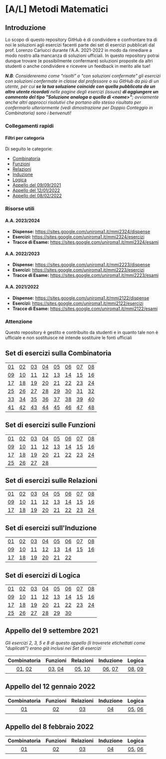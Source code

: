 # [A/L] Metodi Matematici

## Introduzione

Lo scopo di questo repository GitHub è di condividere e confrontare tra di noi le soluzioni agli esercizi facenti parte dei set di esercizi pubblicati dal prof. Lorenzo Carlucci durante l'A.A. 2021-2022 in modo da rimediare a modo nostro alla mancanza di soluzioni ufficiali. In questo repository potrai dunque trovare (e possibilmente confermare) soluzioni proposte da altri studenti o anche condividere e ricevere un feedback in merito alle tue!

_**N.B**: Considereremo come "risolti" o "con soluzioni confermate" gli esercizi con soluzioni confermate in classe dal professore o su GitHub da più di un utente, per cui **se la tua soluzione coincide con quella pubblicata da un altro utente ricordati** nelle pagine degli esercizi (issues) **di aggiungere un commento del tipo "Soluzione analoga a quella di \<nome\>"**; ovviamente anche altri approcci risolutivi che portano allo stesso risultato per confermarlo ulteriormente (vedi dimostrazione per Doppio Conteggio in Combinatoria) sono i benvenuti!_

### Collegamenti rapidi

#### Filtri per categoria

Di seguito le categorie:
- [Combinatoria](#set-di-esercizi-sulla-combinatoria)
- [Funzioni](#set-di-esercizi-sulle-funzioni)
- [Relazioni](#set-di-esercizi-sulle-relazioni)
- [Induzione](#set-di-esercizi-sullinduzione)
- [Logica](#set-di-esercizi-di-logica)
- [Appello del 09/09/2021](#appello-del-9-settembre-2021)
- [Appello del 12/01/2022](#appello-del-12-gennaio-2022)
- [Appello del 08/02/2022](#appello-del-8-febbraio-2022)

### Risorse utili

#### A.A. 2023/2024

- **Dispense:** https://sites.google.com/uniroma1.it/mmi2324/dispense
- **Esercizi:** https://sites.google.com/uniroma1.it/mmi2324/esercizi
- **Tracce di Esame:** https://sites.google.com/uniroma1.it/mmi2324/esami

#### A.A. 2022/2023

- **Dispense:** https://sites.google.com/uniroma1.it/mmi2223/dispense
- **Esercizi:** https://sites.google.com/uniroma1.it/mmi2223/esercizi
- **Tracce di Esame:** https://sites.google.com/uniroma1.it/mmi2223/esami

#### A.A. 2021/2022

- **Dispense:** https://sites.google.com/uniroma1.it/mmi2122/dispense
- **Esercizi:** https://sites.google.com/uniroma1.it/mmi2122/esercizi
- **Tracce di Esame:** https://sites.google.com/uniroma1.it/mmi2122/esami

### Attenzione

Questo repository è gestito e contribuito da studenti e in quanto tale non è ufficiale e non sostituisce né intende sostituire le fonti ufficiali

## Set di esercizi sulla **Combinatoria**

|                             |                             |                             |                             |                             |                             |                             |                             |
|-----------------------------|-----------------------------|-----------------------------|-----------------------------|-----------------------------|-----------------------------|-----------------------------|-----------------------------|
| [01](../../discussions/177) | [02](../../discussions/178) | [03](../../discussions/179) | [04](../../discussions/180) | [05](../../discussions/181) | [06](../../discussions/182) | [07](../../discussions/183) | [08](../../discussions/184) |
| [09](../../discussions/185) | [10](../../discussions/186) | [11](../../discussions/187) | [12](../../discussions/188) | [13](../../discussions/189) | [14](../../discussions/190) | [15](../../discussions/191) | [16](../../discussions/192) |
| [17](../../discussions/193) | [18](../../discussions/194) | [19](../../discussions/195) | [20](../../discussions/196) | [21](../../discussions/197) | [22](../../discussions/198) | [23](../../discussions/199) | [24](../../discussions/200) |
| [25](../../discussions/201) | [26](../../discussions/202) | [27](../../discussions/203) | [28](../../discussions/204) | [29](../../discussions/205) | [30](../../discussions/206) | [31](../../discussions/207) | [32](../../discussions/208) |
| [33](../../discussions/209) | [34](../../discussions/210) | [35](../../discussions/211) | [36](../../discussions/212) | [37](../../discussions/213) | [38](../../discussions/214) | [39](../../discussions/215) | [40](../../discussions/216) |
| [41](../../discussions/229) | [42](../../discussions/230) | [43](../../discussions/231) | [44](../../discussions/232) | [45](../../discussions/233) | [46](../../discussions/234) | [47](../../discussions/235) | [48](../../discussions/236) |

## Set di esercizi sulle **Funzioni**

|                             |                             |                             |                             |                             |                             |                             |                             |
|-----------------------------|-----------------------------|-----------------------------|-----------------------------|-----------------------------|-----------------------------|-----------------------------|-----------------------------|
| [01](../../discussions/241) | [02](../../discussions/242) | [03](../../discussions/243) | [04](../../discussions/244) | [05](../../discussions/245) | [06](../../discussions/246) | [07](../../discussions/247) | [08](../../discussions/248) |
| [09](../../discussions/249) | [10](../../discussions/250) | [11](../../discussions/251) | [12](../../discussions/252) | [13](../../discussions/253) | [14](../../discussions/254) | [15](../../discussions/255) | [16](../../discussions/256) |
| [17](../../discussions/257) | [18](../../discussions/258) | [19](../../discussions/259) | [20](../../discussions/260) | [21](../../discussions/261) | [22](../../discussions/262) | [23](../../discussions/263) | [24](../../discussions/264) |
| [25](../../discussions/265) | [26](../../discussions/266) | [27](../../discussions/267) | [28](../../discussions/268) |                             |                             |

## Set di esercizi sulle **Relazioni**

|                             |                             |                             |                             |                             |                             |                             |                             |
|-----------------------------|-----------------------------|-----------------------------|-----------------------------|-----------------------------|-----------------------------|-----------------------------|-----------------------------|
| [01](../../discussions/273) | [02](../../discussions/274) | [03](../../discussions/275) | [04](../../discussions/276) | [05](../../discussions/277) | [06](../../discussions/278) | [07](../../discussions/279) | [08](../../discussions/280) |
| [09](../../discussions/281) | [10](../../discussions/282) | [11](../../discussions/283) | [12](../../discussions/284) | [13](../../discussions/285) | [14](../../discussions/286) | [15](../../discussions/287) | [16](../../discussions/288) |
| [17](../../discussions/289) | [18](../../discussions/290) | [19](../../discussions/291) | [20](../../discussions/292) | [21](../../discussions/293) | [22](../../discussions/294) | [23](../../discussions/295) | [24](../../discussions/296) | | | | | | | |

## Set di esercizi sull'**Induzione**

|                        |                        |                        |                        |                        |                        |                        |                        |
|------------------------|------------------------|------------------------|------------------------|------------------------|------------------------|------------------------|------------------------|
| [01](../../issues/301) | [02](../../issues/302) | [03](../../issues/303) | [04](../../issues/304) | [05](../../issues/305) | [06](../../issues/306) | [07](../../issues/307) | [08](../../issues/308) |
| [09](../../issues/309) | [10](../../issues/310) | [11](../../issues/311) | [12](../../issues/312) | [13](../../issues/313) | [14](../../issues/314) | [15](../../issues/315) | [16](../../issues/316) |
| [17](../../issues/317) | [18](../../issues/318) | [19](../../issues/319) | [20](../../issues/320) | [21](../../issues/321) | [22](../../issues/322) |                        |                        | | | | | | | |

## Set di esercizi di **Logica**
|                        |                        |                        |                        |                        |                        |                        |                        |
|------------------------|------------------------|------------------------|------------------------|------------------------|------------------------|------------------------|------------------------|
| [01](../../issues/327) | [02](../../issues/328) | [03](../../issues/329) | [04](../../issues/330) | [05](../../issues/331) | [06](../../issues/332) | [07](../../issues/333) | [08](../../issues/334) |
| [09](../../issues/335) | [10](../../issues/336) | [11](../../issues/337) | [12](../../issues/338) | [13](../../issues/339) | [14](../../issues/340) | [15](../../issues/341) | [16](../../issues/342) |
| [17](../../issues/343) | [18](../../issues/344) | [19](../../issues/345) | [20](../../issues/346) | [21](../../issues/347) | [22](../../issues/348) | [23](../../issues/349) | [24](../../issues/350) |
| [25](../../issues/351) | [26](../../issues/352) | [27](../../issues/353) | [28](../../issues/354) | [29](../../issues/355) | [30](../../issues/356) |                        |                        |

## Appello del 9 settembre 2021

_Gli esercizi 2, 3, 5 e 8 di questo appello (li troverete etichettati come "duplicati") erano già inclusi nei Set di esercizi_

|                       Combinatoria                       |                         Funzioni                         |                        Relazioni                         |                        Induzione                         |                          Logica                          |
|:--------------------------------------------------------:|:--------------------------------------------------------:|:--------------------------------------------------------:|:--------------------------------------------------------:|:--------------------------------------------------------:|
| [01](../../discussions/238), [02](../../discussions/239) | [03](../../discussions/270), [04](../../discussions/271) | [05](../../discussions/298), [10](../../discussions/299) | [06](../../discussions/324), [07](../../discussions/325) | [08](../../discussions/361), [09](../../discussions/362) |

## Appello del 12 gennaio 2022

|        Combinatoria         |          Funzioni           |          Relazioni          |          Induzione          |                          Logica                          |
|:---------------------------:|:---------------------------:|:---------------------------:|:---------------------------:|:--------------------------------------------------------:|
| [01](../../discussions/237) | [02](../../discussions/269) | [03](../../discussions/297) | [04](../../discussions/323) | [05](../../discussions/357), [06](../../discussions/358) |

## Appello del 8 febbraio 2022

|        Combinatoria         |          Funzioni           |          Relazioni          |          Induzione          |                          Logica                          |
|:---------------------------:|:---------------------------:|:---------------------------:|:---------------------------:|:--------------------------------------------------------:|
| [01](../../discussions/240) | [02](../../discussions/272) | [03](../../discussions/300) | [04](../../discussions/326) | [05](../../discussions/359), [06](../../discussions/360) |
